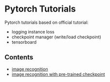 # Pytorch Tutorials
Pytorch tutorials based on official tutorial:
- logging instance loss
- checkpoint manager (write/load checkpoint)
- tensorboard

## Contents
- [image recognition](./ir_cnn_cifar10.py)
- [image recognition with pre-trained checkpoint](./ir_resnet_hymenoptera.py)

